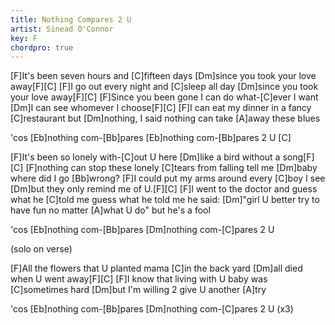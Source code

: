 ```yaml
---
title: Nothing Compares 2 U
artist: Sinead O'Connor
key: F
chordpro: true
---
```

[F]It's been seven hours and [C]fifteen days
[Dm]since you took your love away[F][C]
[F]I go out every night and [C]sleep all day
[Dm]since you took your love away[F][C]
[F]Since you been gone I can do what-[C]ever I want
[Dm]I can see whomever I choose[F][C]
[F]I can eat my dinner in a fancy [C]restaurant
but [Dm]nothing, I said nothing can take [A]away these blues

'cos 
[Eb]nothing com-[Bb]pares
[Eb]nothing com-[Bb]pares 2 U [C]

[F]It's been so lonely with-[C]out U here
[Dm]like a bird without a song[F][C]
[F]nothing can stop these lonely [C]tears from falling
tell me [Dm]baby where did I go [Bb]wrong?
[F]I could put my arms around every [C]boy I see
[Dm]but they only remind me of U.[F][C]
[F]I went to the doctor and guess what he [C]told me guess what he told me
he said: [Dm]"girl U better try to have fun no matter [A]what U do"
but he's a fool

'cos 
[Eb]nothing com-[Bb]pares
[Dm]nothing com-[C]pares 2 U

(solo on verse)

[F]All the flowers that U planted mama
[C]in the back yard
[Dm]all died when U went away[F][C]
[F]I know that living with U baby was [C]sometimes hard
[Dm]but I'm willing 2 give U another [A]try

'cos 
[Eb]nothing com-[Bb]pares
[Dm]nothing com-[C]pares 2 U 
(x3)
